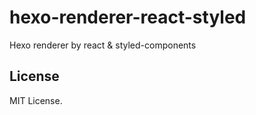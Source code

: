 # hexo-renderer-react-styled

Hexo renderer by react &amp; styled-components

## License

MIT License.
